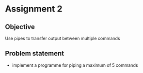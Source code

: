 # Assignment 2  
## Objective  
Use pipes to transfer output between multiple commands  

## Problem statement
* implement a programme for piping a maximum of 5 commands  